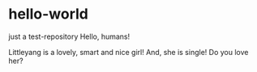 # hello-world
just a test-repository
Hello, humans!

Littleyang is a lovely, smart and nice girl!
And, she is single!
Do you love her?
